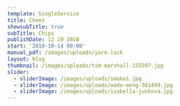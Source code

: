 ```yaml
---
template: SingleService
title: Chees
showsubTitle: true
subTitle: Chips
publishDate: 12 10 2018
start: '2018-10-14 00:00'
manual_pdf: /images/uploads/yarn.lock
layout: blog
thumbnail: /images/uploads/tim-marshall-155597.jpg
slider:
  - sliderImage: /images/uploads/smoke1.jpg
  - sliderImage: /images/uploads/wade-meng-381499.jpg
  - sliderImage: /images/uploads/isabella-juskova.jpg
---
```

